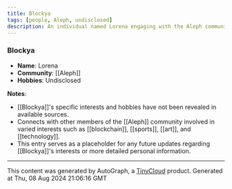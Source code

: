 ```yaml
---
title: Blockya
tags: [people, Aleph, undisclosed]
description: An individual named Lorena engaging with the Aleph community. Specific hobbies have not been disclosed.
---
```


### Blockya

- **Name**: Lorena
- **Community**: [[Aleph]]
- **Hobbies**: Undisclosed
  
**Notes**:
- [[Blockya]]'s specific interests and hobbies have not been revealed in available sources.
- Connects with other members of the [[Aleph]] community involved in varied interests such as [[blockchain]], [[sports]], [[art]], and [[technology]].
- This entry serves as a placeholder for any future updates regarding [[Blockya]]'s interests or more detailed personal information.
---
This content was generated by AutoGraph, a [TinyCloud](https://tinycloud.xyz/) product.
Generated at  Thu, 08 Aug 2024 21:06:16 GMT